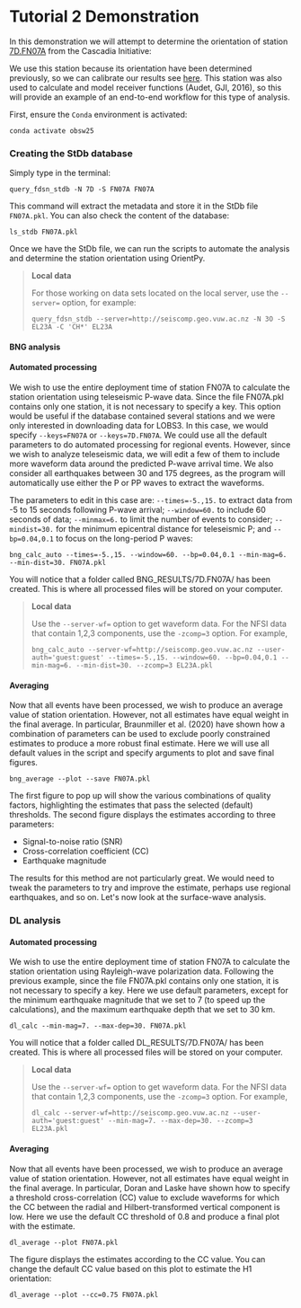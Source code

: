 # Tutorial 2 Demonstration

In this demonstration we will attempt to determine the orientation of station
[7D.FN07A](https://ds.iris.edu/gmap/#network=7D&station=FN07A&planet=earth) from the Cascadia Initiative: 

We use this station because its orientation have been determined previously, so we can 
calibrate our results see [here](https://obsic.whoi.edu/wp-content/uploads/sites/6/2019/05/Cascadia_Horizontal_Orientation_Report_2011-2012_14_05_02.pdf). This station was also used to calculate and model receiver functions
(Audet, GJI, 2016), so this will provide an example of an end-to-end workflow for this
type of analysis.

First, ensure the `Conda` environment is activated:

```
conda activate obsw25
```

### Creating the StDb database

Simply type in the terminal:

```
query_fdsn_stdb -N 7D -S FN07A FN07A
```

This command will extract the metadata and store it in the StDb file `FN07A.pkl`. You can also
check the content of the database:

```
ls_stdb FN07A.pkl
```

Once we have the StDb file, we can run the scripts to automate the analysis and determine the station
orientation using OrientPy.

> **Local data**
>
> For those working on data sets located on the local server, use the `--server=` option, for example:
> ```
> query_fdsn_stdb --server=http://seiscomp.geo.vuw.ac.nz -N 3O -S EL23A -C 'CH*' EL23A
> ```

#### BNG analysis

#### Automated processing

We wish to use the entire deployment time of station FN07A to calculate the station orientation using teleseismic P-wave data. Since the file FN07A.pkl contains only one station, it is not necessary to specify a key. This option would be useful if the database contained several stations and we were only interested in downloading data for LOBS3. In this case, we would specify `--keys=FN07A` or `--keys=7D.FN07A`. We could use all the default parameters to do automated processing for regional events. However, since we wish to analyze teleseismic data, we will edit a few of them to include more waveform data around the predicted P-wave arrival time. We also consider all earthquakes between 30 and 175 degrees, as the program will automatically use either the P or PP waves to extract the waveforms.

The parameters to edit in this case are: `--times=-5.,15.` to extract data from -5 to 15 seconds following P-wave arrival; `--window=60.` to include 60 seconds of data; `--minmax=6.` to limit the number of events to consider; `--mindist=30.` for the minimum epicentral distance for teleseismic P; and `--bp=0.04,0.1` to focus on the long-period P waves:

```
bng_calc_auto --times=-5.,15. --window=60. --bp=0.04,0.1 --min-mag=6. --min-dist=30. FN07A.pkl
```

You will notice that a folder called BNG_RESULTS/7D.FN07A/ has been created. This is where all processed files will be stored on your computer.

> **Local data**
>
> Use the `--server-wf=` option to get waveform data. For the NFSI data that contain 1,2,3 components, use the `-zcomp=3` option. For example,
> ```
> bng_calc_auto --server-wf=http://seiscomp.geo.vuw.ac.nz --user-auth='guest:guest' --times=-5.,15. --window=60. --bp=0.04,0.1 --min-mag=6. --min-dist=30. --zcomp=3 EL23A.pkl
> ```

#### Averaging

Now that all events have been processed, we wish to produce an average value of station orientation. However, not all estimates have equal weight in the final average. In particular, Braunmiller et al. (2020) have shown how a combination of parameters can be used to exclude poorly constrained estimates to produce a more robust final estimate. Here we will use all default values in the script and specify arguments to plot and save final figures.

```
bng_average --plot --save FN07A.pkl
```

The first figure to pop up will show the various combinations of quality factors, highlighting the estimates that pass the selected (default) thresholds. The second figure displays the estimates according to three parameters:

- Signal-to-noise ratio (SNR)
- Cross-correlation coefficient (CC)
- Earthquake magnitude

The results for this method are not particularly great. We would need to tweak the parameters to try and improve the estimate, perhaps use regional earthquakes, and so on. Let's now look at the surface-wave analysis.

### DL analysis

#### Automated processing

We wish to use the entire deployment time of station FN07A to calculate the station orientation using Rayleigh-wave polarization data. Following the previous example, since the file FN07A.pkl contains only one station, it is not necessary to specify a key. Here we use default parameters, except for the minimum earthquake magnitude that we set to 7 (to speed up the calculations), and the maximum earthquake depth that we set to 30 km.

```
dl_calc --min-mag=7. --max-dep=30. FN07A.pkl
```

You will notice that a folder called DL_RESULTS/7D.FN07A/ has been created. This is where all processed files will be stored on your computer.

> **Local data**
>
> Use the `--server-wf=` option to get waveform data. For the NFSI data that contain 1,2,3 components, use the `-zcomp=3` option. For example,
> ```
> dl_calc --server-wf=http://seiscomp.geo.vuw.ac.nz --user-auth='guest:guest' --min-mag=7. --max-dep=30. --zcomp=3 EL23A.pkl
> ```

#### Averaging

Now that all events have been processed, we wish to produce an average value of station orientation. However, not all estimates have equal weight in the final average. In particular, Doran and Laske have shown how to specify a threshold cross-correlation (CC) value to exclude waveforms for which the CC between the radial and Hilbert-transformed vertical component is low. Here we use the default CC threshold of 0.8 and produce a final plot with the estimate.

```
dl_average --plot FN07A.pkl
```

The figure displays the estimates according to the CC value. You can change the default CC value based on this plot to estimate the H1 orientation:

```
dl_average --plot --cc=0.75 FN07A.pkl
```